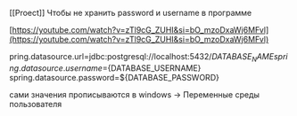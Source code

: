 [[Proect]]
Чтобы не хранить password и username в программе

[https://youtube.com/watch?v=zTl9cG_ZUHI&si=bO_mzoDxaWj6MFvl](https://youtube.com/watch?v=zTl9cG_ZUHI&si=bO_mzoDxaWj6MFvl)

pring.datasource.url=jdbc:postgresql://localhost:5432/${DATABASE_NAME}
spring.datasource.username=${DATABASE_USERNAME}    
spring.datasource.password=${DATABASE_PASSWORD}

сами значения прописываются в windows -> Переменные среды пользователя